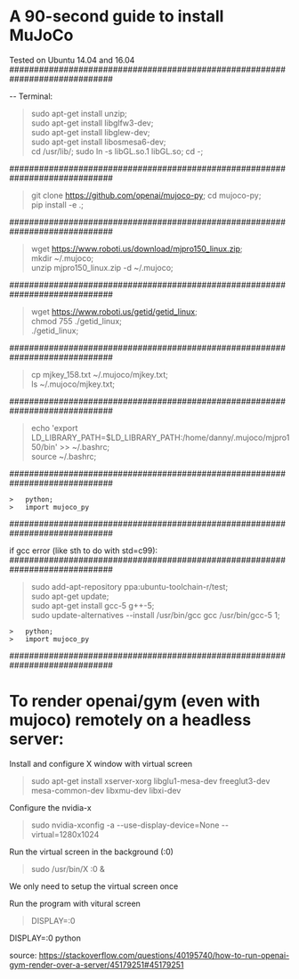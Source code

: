
A 90-second guide to install MuJoCo
====================================================================================================================================
Tested on Ubuntu 14.04 and 16.04
#############################################################################

--  Terminal: 


>	sudo apt-get install unzip;    
>	sudo apt-get install libglfw3-dev;     
>	sudo apt-get install libglew-dev;     
>	sudo apt-get install libosmesa6-dev;   
>	cd /usr/lib/; sudo ln -s libGL.so.1 libGL.so; cd -;  

#############################################################################

  >	git clone https://github.com/openai/mujoco-py; 
  >	cd mujoco-py;  
  >	pip install -e .; 
  
#############################################################################

  >	wget https://www.roboti.us/download/mjpro150_linux.zip;   
  >	mkdir ~/.mujoco;   
  >	unzip mjpro150_linux.zip -d ~/.mujoco;   

#############################################################################

  >	wget https://www.roboti.us/getid/getid_linux;   
  >	chmod 755 ./getid_linux;   
  >	./getid_linux;   
  
#############################################################################

  >	cp mjkey_158.txt  ~/.mujoco/mjkey.txt;   
  >	ls ~/.mujoco/mjkey.txt;   
  
#############################################################################

  >	echo 'export LD_LIBRARY_PATH=$LD_LIBRARY_PATH:/home/danny/.mujoco/mjpro150/bin' >> ~/.bashrc;   
  >	source ~/.bashrc;   
  
#############################################################################

 	>	python; 
	>	import mujoco_py    
	
#############################################################################


if gcc error (like sth to do with std=c99):   
#############################################################################

  >	sudo add-apt-repository ppa:ubuntu-toolchain-r/test;   
  >	sudo apt-get update;   
  >	sudo apt-get install gcc-5 g++-5;   
  >	sudo update-alternatives --install /usr/bin/gcc gcc /usr/bin/gcc-5 1;   
  
  
 	>	python; 
	>	import mujoco_py    


#############################################################################
# To render openai/gym (even with mujoco) remotely on a headless server:
Install and configure X window with virtual screen

  >	sudo apt-get install xserver-xorg libglu1-mesa-dev freeglut3-dev mesa-common-dev libxmu-dev libxi-dev
  
Configure the nvidia-x

  >	sudo nvidia-xconfig -a --use-display-device=None --virtual=1280x1024
  
Run the virtual screen in the background (:0)

  >	sudo /usr/bin/X :0 &
  
We only need to setup the virtual screen once

Run the program with vitural screen

  >	DISPLAY=:0 <program>

DISPLAY=:0 python

source: https://stackoverflow.com/questions/40195740/how-to-run-openai-gym-render-over-a-server/45179251#45179251
